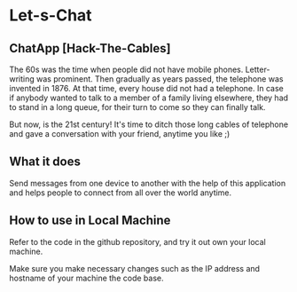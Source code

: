 # Let-s-Chat

## ChatApp [Hack-The-Cables]

The 60s  was the time when people did not have mobile phones. Letter-writing was prominent. Then gradually as years passed, the telephone was invented in 1876. At that time, every house did not had a telephone. In case if anybody wanted to talk to a member of a family living elsewhere, they had to stand in a long queue, for their turn to come so they can finally talk.

But now, is the 21st century! It's time to ditch those long cables of telephone and gave a conversation with your friend, anytime you like ;)

## What it does
Send messages from one device to another with the help of this application and helps people to connect from all over the world anytime.

## How to use in Local Machine
Refer to the code in the github repository, and try it out own your local machine.<p>
Make sure you make necessary changes such as the IP address and hostname of your machine the code base.
